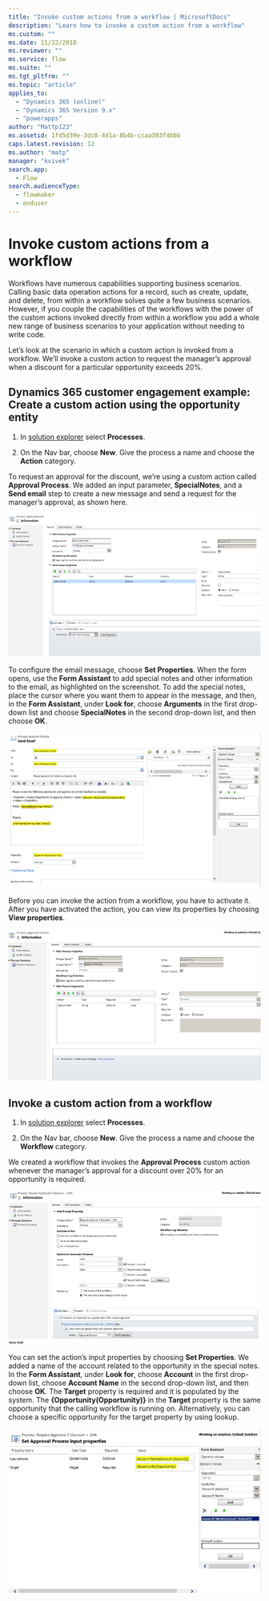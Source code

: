 ```yaml
---
title: "Invoke custom actions from a workflow | MicrosoftDocs"
description: "Learn how to invoke a custom action from a workflow"
ms.custom: ""
ms.date: 11/22/2018
ms.reviewer: ""
ms.service: flow
ms.suite: ""
ms.tgt_pltfrm: ""
ms.topic: "article"
applies_to: 
  - "Dynamics 365 (online)"
  - "Dynamics 365 Version 9.x"
  - "powerapps"
author: "Mattp123"
ms.assetid: 1fd5d39e-3dc8-4d1a-8b4b-ccaa303f4bbb
caps.latest.revision: 12
ms.author: "matp"
manager: "kvivek"
search.app: 
  - Flow
search.audienceType: 
  - flowmaker
  - enduser
---
```

# Invoke custom actions from a workflow

Workflows have numerous capabilities supporting business scenarios. Calling basic data operation actions for a record, such as create, update, and delete, from within a workflow solves quite a few business scenarios. However, if you couple the capabilities of the workflows with the power of the custom actions invoked directly from within a workflow you add a whole new range of business scenarios to your application without needing to write code.  
  
 Let’s look at the scenario in which a custom action is invoked from a workflow. We’ll invoke a custom action to request the manager’s approval when a discount for a particular opportunity exceeds 20%.  
  
<a name="action"></a>   
## Dynamics 365 customer engagement example: Create a custom action using the opportunity entity
  
1. In [solution explorer](/powerapps/maker/model-driven-apps/advanced-navigation#solution-explorer) select **Processes**.  
  
2.  On the Nav bar, choose **New**. Give the process a name and choose the **Action** category.  
  
 To request an approval for the discount, we’re using a custom action called **Approval Process**. We added an input parameter, **SpecialNotes**, and a **Send email** step to create a new message and send a request for the manager’s approval, as shown here.  
  
 ![Add a step &#45; send email](media/enable-custom-action-approval-proces-sadd-email.png "Add a step - send email")  
  
 To configure the email message, choose **Set Properties**. When the form opens, use the **Form Assistant** to add special notes and other information to the email, as highlighted on the screenshot. To add the special notes, place the cursor where you want them to appear in the message, and then, in the **Form Assistant**, under **Look for**, choose **Arguments** in the first drop-down list and choose **SpecialNotes** in the second drop-down list, and then choose **OK**.  
  
 ![Set up email](media/enable-custom-action-approval-process-setup-email.png "Set up email")  
  
 Before you can invoke the action from a workflow, you have to activate it. After you have activated the action, you can view its properties by choosing **View properties**.  
  
 ![Activate custom action &#45; approval process](media/enable-custom-action-approval-process-activate-action.png "Activate custom action - approval process")  
  
<a name="workflow"></a>   
## Invoke a custom action from a workflow  
  
1. In [solution explorer](/powerapps/maker/model-driven-apps/advanced-navigation#solution-explorer) select **Processes**.   
  
2.  On the Nav bar, choose **New**. Give the process a name and choose the **Workflow** category.  
  
 We created a workflow that invokes the **Approval Process** custom action whenever the manager’s approval for a discount over 20% for an opportunity is required.  
  
 ![Set action properties from workflow](media/enable-custom-action-from-workflow.png "Set action properties from workflow")  
  
 You can set the action’s input properties by choosing **Set Properties**. We added a name of the account related to the opportunity in the special notes. In the **Form Assistant**, under **Look for**, choose **Account** in the first drop-down list, choose **Account Name** in the second drop-down list, and then choose **OK**. The **Target** property is required and it is populated by the system. The **{Opportunity(Opportunity)}** in the **Target** property is the same opportunity that the calling workflow is running on. Alternatively, you can choose a specific opportunity for the target property by using lookup.  
  
 ![Set input parameters for ApprovalProcess action](media/enable-customaction-workflow-set-properties.png "Set input parameters for ApprovalProcess action")  
  



